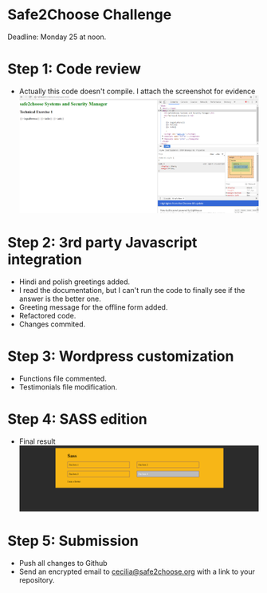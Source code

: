 # Safe2Choose Challenge
Deadline: Monday 25 at noon.


# Step 1: Code review
* Actually this code doesn't compile. I attach the screenshot for evidence 
  ![Screenshot](Step1/status.PNG)

# Step 2: 3rd party Javascript integration
* Hindi and polish greetings added.
* I read the documentation, but I can't run the code to finally see if the answer is the better one.
* Greeting message for the offline form added.
* Refactored code. 
* Changes commited.

# Step 3: Wordpress customization
* Functions file commented.
* Testimonials file modification.

# Step 4: SASS edition
* Final result
  ![Image](Step4/Screen.PNG)

# Step 5: Submission
* Push all changes to Github
* Send an encrypted email to cecilia@safe2choose.org with a link to your repository.
